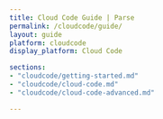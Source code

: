 ```yaml
---
title: Cloud Code Guide | Parse
permalink: /cloudcode/guide/
layout: guide
platform: cloudcode
display_platform: Cloud Code

sections:
- "cloudcode/getting-started.md"
- "cloudcode/cloud-code.md"
- "cloudcode/cloud-code-advanced.md"

---
```

